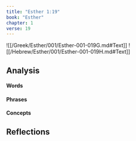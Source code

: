```yaml
---
title: "Esther 1:19"
book: "Esther"
chapter: 1
verse: 19
---
```

![[/Greek/Esther/001/Esther-001-019G.md#Text]]
![[/Hebrew/Esther/001/Esther-001-019H.md#Text]]

## Analysis

#### Words

#### Phrases

#### Concepts

## Reflections
